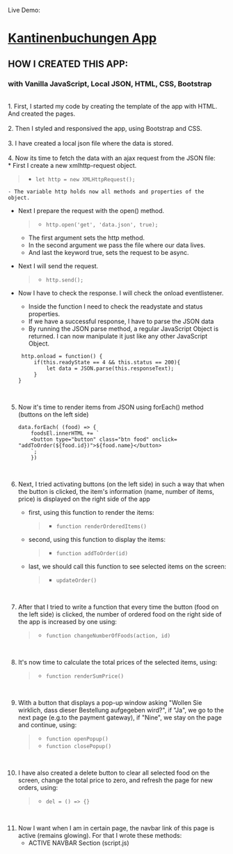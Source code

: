 Live Demo:

# [Kantinenbuchungen App](https://sarah-rz.github.io/kantinenbuchungen-app/)

## HOW I CREATED THIS APP:

### with Vanilla JavaScript, Local JSON, HTML, CSS, Bootstrap
<br>
1. First, I started my code by creating the template of the app with HTML. And created the pages.
<br><br>
2. Then I styled and responsived the app, using Bootstrap and CSS.
<br><br>
3. I have created a local json file where the data is stored.
<br><br>
4. Now its time to fetch the data with an ajax request from the JSON file:
<br>
* First I create a new xmlhttp-request object.

   > - ``` let http = new XMLHttpRequest(); ```

    - The variable http holds now all methods and properties of the object. 

* Next I prepare the request with the open() method.

    > - ``` http.open('get', 'data.json', true); ```

    - The first argument sets the http method.
    - In the second argument we pass the file where our data lives.
    - And last the keyword true, sets the request to be async.

* Next I will send the request.

   > - ``` http.send(); ```

* Now I have to check the response. I will check the onload eventlistener.
    - Inside the function I need to check the readystate and status properties.
    - If we have a successful response, I have to parse the JSON data
    - By running the JSON parse method, a regular JavaScript Object is returned. I can now manipulate it just like any other JavaScript Object.

   ``` 
    http.onload = function() {
        if(this.readyState == 4 && this.status == 200){
            let data = JSON.parse(this.responseText);
        }    
   } 
   
   ``` 
<br>

5. Now it's time to render items from JSON using forEach() method (buttons on the left side)   

    ``` 
    data.forEach( (food) => {
        foodsEl.innerHTML += `
        <button type="button" class="btn food" onclick= "addToOrder(${food.id})">${food.name}</button>
        `;
        })
    ```    
<br>

6. Next, I tried activating buttons (on the left side) in such a way that when the button is clicked, the item's information (name, number of items, price) is displayed on the right side of the app

    - first, using this function to render the items: 
        
        > - ``` function renderOrderedItems() ```

    - second, using this function to display the items: 
        
        > - ``` function addToOrder(id) ```

    - last, we should call this function to see selected items on the screen:
        
        > - ``` updateOrder() ```    

<br>

7. After that I tried to write a function that every time the button (food on the left side) is clicked, the number of ordered food on the right side of the app is increased by one using: 

    > - ``` function changeNumberOfFoods(action, id) ```

<br>

8. It's now time to calculate the total prices of the selected items, using:

    > - ``` function renderSumPrice() ```

<br>

9. With a button that displays a pop-up window asking "Wollen Sie wirklich, dass dieser Bestellung aufgegeben wird?", if "Ja", we go to the next page (e.g.to the payment gateway), if "Nine", we stay on the page and continue, using: 

   > - ``` function openPopup() ```
    > - ``` function closePopup() ```

<br>

10. I have also created a delete button to clear all selected food on the screen, change the total price to zero, and refresh the page for new orders, using:

    > - ``` del = () => {} ```

<br>

11. Now I want when I am in certain page, the navbar link of this page is active (remains glowing). For that I wrote these methods:
    - ACTIVE NAVBAR Section (script.js)
    



        

